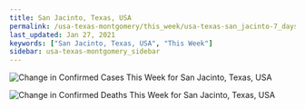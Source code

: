 ```yaml
---
title: San Jacinto, Texas, USA
permalink: /usa-texas-montgomery/this_week/usa-texas-san_jacinto-7_days.html
last_updated: Jan 27, 2021
keywords: ["San Jacinto, Texas, USA", "This Week"]
sidebar: usa-texas-montgomery_sidebar
---
```


![Change in Confirmed Cases This Week for San Jacinto, Texas, USA](/covid_tracker/images/graphs/usa-texas-san_jacinto-delta_confirmed-7_days_graph.png)

![Change in Confirmed Deaths This Week for San Jacinto, Texas, USA](/covid_tracker/images/graphs/usa-texas-san_jacinto-delta_deaths-7_days_graph.png)
